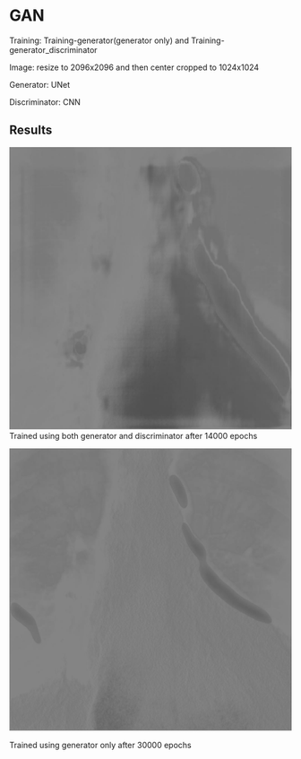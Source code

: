 # GAN

Training: Training-generator(generator only) and Training-generator_discriminator

Image: resize to 2096x2096 and then center cropped to 1024x1024

Generator: UNet

Discriminator: CNN

## Results
![image](https://github.com/zyy2929/GAN/blob/main/results/generator_discriminator_139.jpg)
Trained using both generator and discriminator after 14000 epochs

![image](https://github.com/zyy2929/GAN/blob/main/results/generator_resized_299.jpg)

Trained using generator only after 30000 epochs
